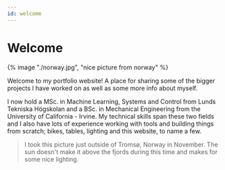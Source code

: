 ```yaml
---
id: welcome
---
```


# Welcome

{% image "./norway.jpg", "nice picture from norway" %}

Welcome to my portfolio website! A place for sharing some of the bigger projects I have worked on as well as some more info about myself. 

I now hold a MSc. in Machine Learning, Systems and Control from Lunds Tekniska Högskolan and a BSc. in Mechanical Engineering from the University of California - Irvine. My technical skills span these two fields and I also have lots of experience working with tools and building things from scratch; bikes, tables, lighting and this website, to name a few. 

> I took this picture just outside of Tromsø, Norway in November. The sun doesn't make it above the fjords during this time and makes for some nice lighting.